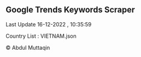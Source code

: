 

## Google Trends Keywords Scraper 
 
Last Update 16-12-2022 , 10:35:59

Country List :
VIETNAM.json



© Abdul Muttaqin 
